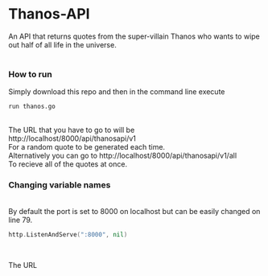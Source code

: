 # Thanos-API
An API that returns quotes from the super-villain Thanos who wants to wipe out half of all life in the universe.
<br><br>
<h3>How to run</h3>
Simply download this repo and then in the command line execute 
<br>

```
run thanos.go
```

<br>
The URL that you have to go to will be http://localhost/8000/api/thanosapi/v1
<br>
For a random quote to be generated each time.
<br>
Alternatively you can go to http://localhost/8000/api/thanosapi/v1/all
<br>
To recieve all of the quotes at once.
<br>
<h3>Changing variable names</h3>
<br>
By default the port is set to 8000 on localhost but can be easily changed on line 79.
<br>

```go
http.ListenAndServe(":8000", nil)
```

<br>

The URL
